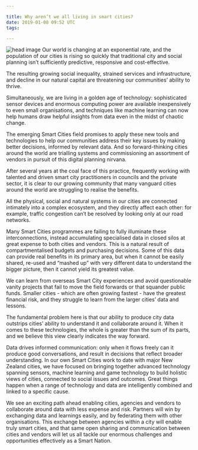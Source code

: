 ```yaml
---

title: Why aren’t we all living in smart cities?
date: 2019-01-08 09:52 UTC
tags:

---
```

![head image](2019-01-08-why-aren’t-we-all-living-in-smart-cities/pic.png)
Our world is changing at an exponential rate, and the population of our cities is rising so quickly that traditional city and social planning isn’t sufficiently predictive, responsive and cost-effective.

The resulting growing social inequality, strained services and infrastructure, and decline in our natural capital are threatening our communities’ ability to thrive.

Simultaneously, we are living in a golden age of technology: sophisticated sensor devices and enormous computing power are available inexpensively to even small organisations, and techniques like machine learning can now help humans draw helpful insights from data even in the midst of chaotic change.

The emerging Smart Cities field promises to apply these new tools and technologies to help our communities address their key issues by making better decisions, informed by relevant data. And so forward-thinking cities around the world are trialling systems and commissioning an assortment of vendors in pursuit of this digital planning nirvana.

After several years at the coal face of this practice, frequently working with talented and driven smart city practitioners in councils and the private sector, it is clear to our growing community that many vanguard cities around the world are struggling to realise the benefits.

All the physical, social and natural systems in our cities are connected intimately into a complex ecosystem, and they directly affect each other: for example, traffic congestion can’t be resolved by looking only at our road networks.

Many Smart Cities programmes are failing to fully illuminate these interconnections, instead accumulating specialised data in closed silos at great expense to both cities and vendors. This is a natural result of compartmentalised budgets and purchasing decisions. Some of this data can provide real benefits in its primary area, but when it cannot be easily shared, re-used and “mashed up” with very different data to understand the bigger picture, then it cannot yield its greatest value.

We can learn from overseas Smart City experiences and avoid questionable vanity projects that fail to move the field forwards or that squander public funds. Smaller cities - which are often growing fastest - have the greatest financial risk, and they struggle to learn from the larger cities’ data and lessons.

The fundamental problem here is that our ability to produce city data outstrips cities’ ability to understand it and collaborate around it. When it comes to these technologies, the whole is greater than the sum of its parts, and we believe this view clearly indicates the way forward.

Data drives informed communication: only when it flows freely can it produce good conversations, and result in decisions that reflect broader understanding. In our own Smart Cities work to date with major New Zealand cities, we have focused on bringing together advanced technology spanning sensors, machine learning and game technology to build holistic views of cities, connected to social issues and outcomes. Great things happen when a range of technology and data are intelligently combined and linked to a specific cause.

We see an exciting path ahead enabling cities, agencies and vendors to collaborate around data with less expense and risk. Partners will win by exchanging data and learnings easily, and by federating them with other organisations. This exchange between agencies within a city will enable truly smart cities, and that same open sharing and communication between cities and vendors will let us all tackle our enormous challenges and opportunities effectively as a Smart Nation.
